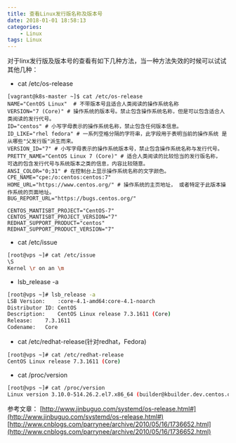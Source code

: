 ```yaml
---
title: 查看Linux发行版名称及版本号
date: 2018-01-01 18:58:13
categories:
    - Linux
tags: Linux
---
```

对于linx发行版及版本号的查看有如下几种方法，当一种方法失效的时候可以试试其他几种：
* cat /etc/os-release
```
[vagrant@k8s-master ~]$ cat /etc/os-release
NAME="CentOS Linux"  # 不带版本号且适合人类阅读的操作系统名称
VERSION="7 (Core)" # 操作系统的版本号。禁止包含操作系统名称，但是可以包含适合人类阅读的发行代号。
ID="centos" # 小写字母表示的操作系统名称，禁止包含任何版本信息。
ID_LIKE="rhel fedora" # 一系列空格分隔的字符串，此字段用于表明当前的操作系统 是从哪些"父发行版"派生而来。
VERSION_ID="7" # 小写字母表示的操作系统版本号，禁止包含操作系统名称与发行代号。
PRETTY_NAME="CentOS Linux 7 (Core)" # 适合人类阅读的比较恰当的发行版名称， 可选的包含发行代号与系统版本之类的信息，内容比较随意。
ANSI_COLOR="0;31" # 在控制台上显示操作系统名称的文字颜色。
CPE_NAME="cpe:/o:centos:centos:7"
HOME_URL="https://www.centos.org/" # 操作系统的主页地址， 或者特定于此版本操作系统的页面地址。
BUG_REPORT_URL="https://bugs.centos.org/"

CENTOS_MANTISBT_PROJECT="CentOS-7"
CENTOS_MANTISBT_PROJECT_VERSION="7"
REDHAT_SUPPORT_PRODUCT="centos"
REDHAT_SUPPORT_PRODUCT_VERSION="7"
```
* cat /etc/issue
```bash
[root@vps ~]# cat /etc/issue
\S
Kernel \r on an \m
```
* lsb_release -a
```bash
[root@vps ~]# lsb_release -a
LSB Version:	:core-4.1-amd64:core-4.1-noarch
Distributor ID:	CentOS
Description:	CentOS Linux release 7.3.1611 (Core) 
Release:	7.3.1611
Codename:	Core
```
*  cat /etc/redhat-release(针对redhat，Fedora)
```bash
[root@vps ~]# cat /etc/redhat-release
CentOS Linux release 7.3.1611 (Core)
```
* cat /proc/version
```bash
[root@vps ~]# cat /proc/version 
Linux version 3.10.0-514.26.2.el7.x86_64 (builder@kbuilder.dev.centos.org) (gcc version 4.8.5 20150623 (Red Hat 4.8.5-11) (GCC) ) #1 SMP Tue Jul 4 15:04:05 UTC 2017
```
参考文章：
[http://www.jinbuguo.com/systemd/os-release.html#](http://www.jinbuguo.com/systemd/os-release.html#)
[http://www.cnblogs.com/parrynee/archive/2010/05/16/1736652.html](http://www.cnblogs.com/parrynee/archive/2010/05/16/1736652.html)
